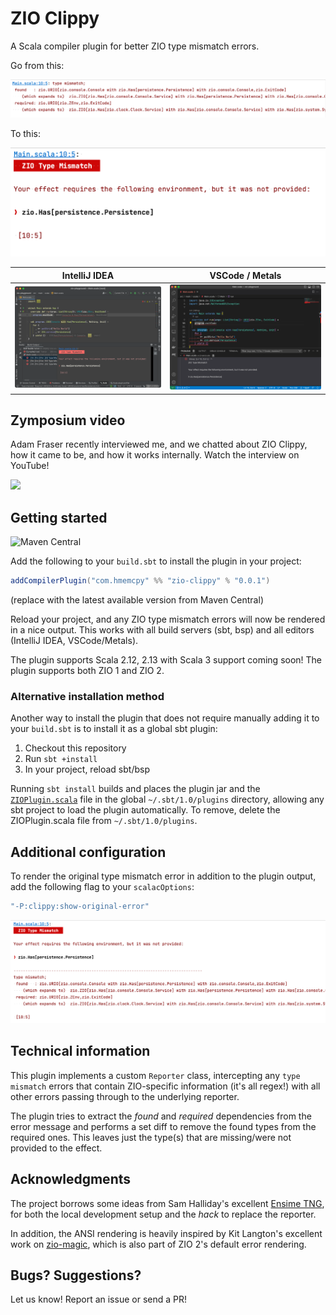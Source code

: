 # ZIO Clippy

A Scala compiler plugin for better ZIO type mismatch errors.

Go from this:

![](.github/img/before.png)

To this:

![](.github/img/after.png)

IntelliJ IDEA   |  VSCode / Metals
:--------------:|:---------------:
![](.github/img/main.png) | ![](.github/img/vscode.png)

## Zymposium video

Adam Fraser recently interviewed me, and we chatted about ZIO Clippy, how it came to be, and how it works internally. Watch the interview on YouTube!

[<img src="https://i.ytimg.com/vi/EmhgOS5V1pA/maxresdefault.jpg" width="50%">](https://www.youtube.com/watch?v=EmhgOS5V1pA "Zymposium with Igal Tabachnik - ZIO Clippy")

## Getting started

![Maven Central](https://img.shields.io/maven-central/v/com.hmemcpy/zio-clippy_2.12.svg?style=flat-square)

Add the following to your `build.sbt` to install the plugin in your project:

```scala
addCompilerPlugin("com.hmemcpy" %% "zio-clippy" % "0.0.1")
```

(replace with the latest available version from Maven Central)

Reload your project, and any ZIO type mismatch errors will now be rendered in a nice output. This works with all build servers (sbt, bsp) and all editors (IntelliJ IDEA, VSCode/Metals).

The plugin supports Scala 2.12, 2.13 with Scala 3 support coming soon! The plugin supports both ZIO 1 and ZIO 2.

### Alternative installation method

Another way to install the plugin that does not require manually adding it to your `build.sbt` is to install it as a global sbt plugin:

1. Checkout this repository
2. Run `sbt +install`
3. In your project, reload sbt/bsp

Running `sbt install` builds and places the plugin jar and the [`ZIOPlugin.scala`](https://github.com/hmemcpy/zio-clippy/blob/master/project/ZIOPlugin.scala) file in the global `~/.sbt/1.0/plugins` directory, allowing any sbt project to load the plugin automatically. To remove, delete the ZIOPlugin.scala file from `~/.sbt/1.0/plugins`.

## Additional configuration

To render the original type mismatch error in addition to the plugin output, add the following flag to your `scalacOptions`:

```scala
"-P:clippy:show-original-error"
```

![](.github/img/full-error.png)


## Technical information

This plugin implements a custom `Reporter` class, intercepting any `type mismatch` errors that contain ZIO-specific information (it's all regex!) with all other errors passing through to the underlying reporter.

The plugin tries to extract the *found* and *required* dependencies from the error message and performs a set diff to remove the found types from the required ones. This leaves just the type(s) that are missing/were not provided to the effect.

## Acknowledgments

The project borrows some ideas from Sam Halliday's excellent [Ensime TNG](https://ensime.github.io/), for both the local development setup and the _hack_ to replace the reporter.

In addition, the ANSI rendering is heavily inspired by Kit Langton's excellent work on [zio-magic](https://github.com/kitlangton/zio-magic), which is also part of ZIO 2's default error rendering.

## Bugs? Suggestions?

Let us know! Report an issue or send a PR!
